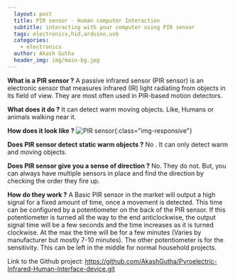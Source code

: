 ```yaml
---
  layout: post
  title: PIR sensor - Human computer Interaction
  subtitle: interacting with your computer using PIR sensor
  tags: electronics,hid,arduino,usb
  categories: 
    - electronics
  author: Akash Gutha
  header_img: img/main-bg.jpg
---
```


__What is a PIR sensor ?__
A passive infrared sensor (PIR sensor) is an electronic sensor that measures infrared (IR) light radiating from objects in its field of view. They are most often used in PIR-based motion detectors.

__What does it do ?__
It can detect warm moving objects. Like, Humans or animals walking near it.

__How does it look like ?__
![PIR sensor](https://cdn-shop.adafruit.com/1200x900/189-02.jpg){:class="img-responsive"}

__Does PIR sensor detect static warm objects ?__
No . It can only detect warm and moving objects.

__Does PIR sensor give you a sense of direction ?__
No. They do not.
But, you can always have multiple sensors in place and find the direction by checking the order they fire up.

__How do they work ?__
A Basic PIR sensor in the market will output a high signal for a fixed amount of time, once a movement is detected. This time can be configured by a potentiometer on the back of the PIR sensor. If this potentiometer is turned all the way to the end anticlockwise, the output signal time will be a few seconds and the time increases as it is turned clockwise. At the max the time will be for a few minutes (Varies by manufacturer but mostly 7-10 minutes). The other potentiometer is for the sensitivity. This can be left in the middle for normal household projects.

Link to the Github project:
https://github.com/AkashGutha/Pyroelectric-Infrared-Human-Interface-device.git
